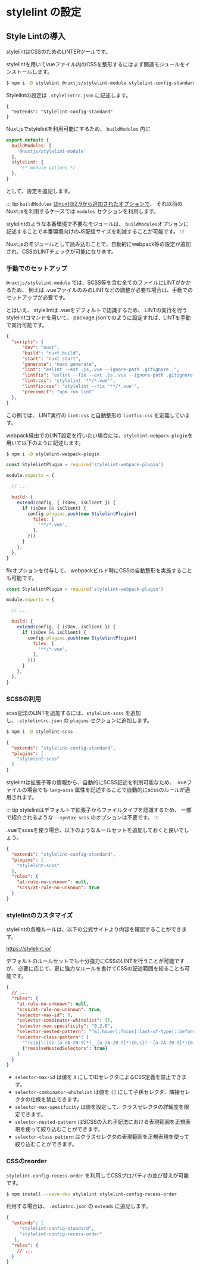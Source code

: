 # stylelint の設定

## Style Lintの導入

stylelintはCSSのためのLINTERツールです。

stylelintを用いてvueファイル内のCSSを整形するにはまず関連モジュールをインストールします。

```bash 
$ npm i -D stylelint @nuxtjs/stylelint-module stylelint-config-standard
```

Stylelintの設定は `.stylelintrc.json` に記述します。

```text
{
  "extends": "stylelint-config-standard"
}
```

Nuxt.jsでstylelintを利用可能にするため、 `buildModules` 内に

```js
export default {
  buildModules: [
    '@nuxtjs/stylelint-module'
  ],
  stylelint: {
      /* module options */
  },
}
```

として、設定を追記します。

::: tip
`buildModules` はnuxt@2.9から追加されたオプションで、
それ以前のNuxt.jsを利用するケースでは `modules` セクションを利用します。

stylelintのような本番環境で不要なモジュールは、
`buildModules`オプションに記述することで本番環境向けのJS配信サイズを削減することが可能です。
:::


Nuxt.jsのモジュールとして読み込むことで、自動的にwebpack等の設定が追加され、CSSのLINTチェックが可能になります。

### 手動でのセットアップ

`@nuxtjs/stylelint-module` では、SCSS等を含む全てのファイルにLINTがかかるため、
例えば .vueファイルのみのLINTなどの調整が必要な場合は、手動でのセットアップが必要です。

とはいえ、 stylelintは .vueをデフォルトで認識するため、
LINTの実行を行うstylelintコマンドを用いて、 package.jsonでのように設定すれば、LINTを手動で実行可能です。

```json 
{
  "scripts": {
      "dev": "nuxt",
      "build": "nuxt build",
      "start": "nuxt start",
      "generate": "nuxt generate",
      "lint": "eslint --ext .js,.vue --ignore-path .gitignore .",
      "lintfix": "eslint --fix --ext .js,.vue --ignore-path .gitignore .",
      "lint:css": "stylelint '**/*.vue'",
      "lintfix:css": "stylelint --fix '**/*.vue'",
      "precommit": "npm run lint"
  },
}
```

この例では、 LINT実行の `lint:css` と自動整形の `lintfix:css` を定義しています。

webpack経由でのLINT設定を行いたい場合には、`stylelint-webpack-plugin`を用いて以下のように記述します。

```bash
$ npm i -D stylelint-webpack-plugin
```

```js
const StylelintPlugin = require('stylelint-webpack-plugin')

module.exports = {

  // ...

  build: {
    extend(config, { isDev, isClient }) {
      if (isDev && isClient) {
        config.plugins.push(new StylelintPlugin({
          files: [
            '**/*.vue',
          ],
        }))
      }
    },
  },
}
```

fixオプションを付与して、 webpackビルド時にCSSの自動整形を実施することも可能です。

```js
const StylelintPlugin = require('stylelint-webpack-plugin')

module.exports = {

  // ...

  build: {
    extend(config, { isDev, isClient }) {
      if (isDev && isClient) {
        config.plugins.push(new StylelintPlugin({
          files: [
            '**/*.vue',
          ],
        }))
      }
    },
  },
}
```


### SCSSの利用

scss記法のLINTを追加するには、`stylelint-scss` を追加し、`.stylelintrc.json` の `plugins` セクションに追加します。

```bash
$ npm i -D stylelint-scss
```

```json
{
  "extends": "stylelint-config-standard",
  "plugins": [
    "stylelint-scss"
  ]
}
```

stylelintは拡張子等の情報から、自動的にSCSS記述を判別可能なため、
.vueファイルの場合でも `lang=scss` 属性を記述することで自動的にscssのルールが適用されます。

::: tip
stylelintはデフォルトで拡張子からファイルタイプを認識するため、
一部で紹介されるような `--syntax scss` のオプションは不要です。
:::

.vueでscssを使う場合、以下のようなルールセットを追加しておくと良いでしょう。

```json
{
  "extends": "stylelint-config-standard",
  "plugins": [
    "stylelint-scss"
  ],
  "rules": {
    "at-rule-no-unknown": null,
    "scss/at-rule-no-unknown": true
  }
}
```


### stylelintのカスタマイズ

stylelintの各種ルールは、以下の公式サイトより内容を確認することができます。

https://stylelint.io/

デフォルトのルールセットでも十分強力にCSSのLINTを行うことが可能ですが、
必要に応じて、更に強力なルールを書けてCSSの記述範囲を絞ることも可能です。

```json
{
  // ...
  "rules": {
    "at-rule-no-unknown": null,
    "scss/at-rule-no-unknown": true,
    "selector-max-id": 0,
    "selector-combinator-whitelist": [],
    "selector-max-specificity": "0,2,0",
    "selector-nested-pattern": "^&(:hover|:focus|:last-of-type|::before|(__|--)([a-zA-Z0-9]*))$",
    "selector-class-pattern": [
      "^(c|p|l|is)-[a-zA-Z0-9]*(__[a-zA-Z0-9]*){0,1}(--[a-zA-Z0-9]*){0,1}$",
      {"resolveNestedSelectors": true}
    ]
  }
}
```

- `selector-max-id` は値を `0` にしてIDセレクタによるCSS定義を禁止できます。
- `selector-combinator-whitelist` は値を `[]` にして子孫セレクタ、隣接セレクタの仕様を禁止できます。
- `selector-max-specificity` は値を設定して、クラスセレクタの詳細度を限定できます。
- `selector-nested-pattern` はSCSSの入れ子記法における表現範囲を正規表現を使って絞り込むことができます。
- `selector-class-pattern` はクラスセレクタの表現範囲を正規表現を使って絞り込むことができます。

### CSSのreorder

`stylelint-config-recess-order` を利用してCSSプロパティの並び替えが可能です。

```bash
$ npm install --save-dev stylelint stylelint-config-recess-order
```

利用する場合は、 `.eslintrc.json` の `extends` に追記します。

```json
{
  "extends": [
     "stylelint-config-standard",
     "stylelint-config-recess-order"
   ],
  "rules": {
    // ...
  }
}
```
